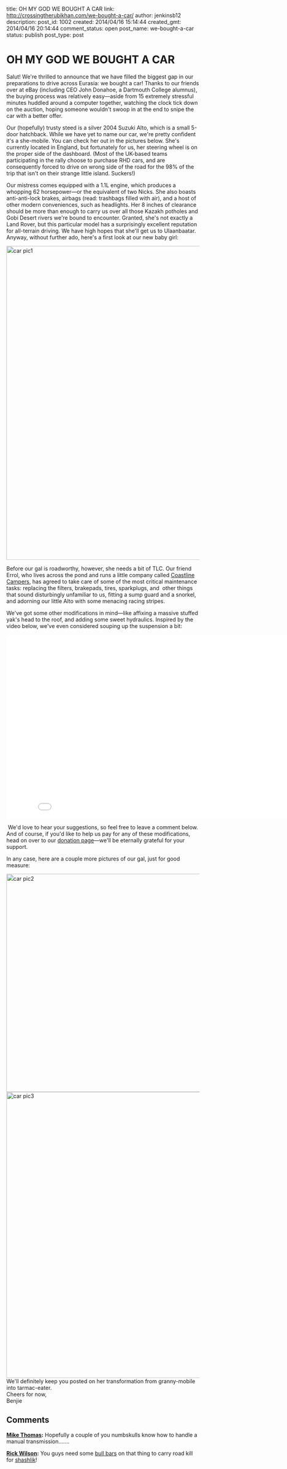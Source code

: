 title: OH MY GOD WE BOUGHT A CAR
link: http://crossingtherubikhan.com/we-bought-a-car/
author: jenkinsb12
description: 
post_id: 1002
created: 2014/04/16 15:14:44
created_gmt: 2014/04/16 20:14:44
comment_status: open
post_name: we-bought-a-car
status: publish
post_type: post

# OH MY GOD WE BOUGHT A CAR

<p>Salut! We're thrilled to announce that we have filled the biggest gap in our preparations to drive across Eurasia: we bought a car! Thanks to our friends over at eBay (including CEO John Donahoe, a Dartmouth College alumnus), the buying process was relatively easy—aside from 15 extremely stressful minutes huddled around a computer together, watching the clock tick down on the auction, hoping someone wouldn't swoop in at the end to snipe the car with a better offer.
<div></p>
<p>Our (hopefully) trusty steed is a silver 2004 Suzuki Alto, which is a small 5-door hatchback. While we have yet to name our car, we're pretty confident it's a she-mobile. You can check her out in the pictures below. She's currently located in England, but fortunately for us, her steering wheel is on the proper side of the dashboard. (Most of the UK-based teams participating in the rally choose to purchase RHD cars, and are consequently forced to drive on wrong side of the road for the 98% of the trip that isn't on their strange little island. Suckers!)</p>
<p>Our mistress comes equipped with a 1.1L engine, which produces a whopping 62 horsepower—or the equivalent of two Nicks. She also boasts anti-anti-lock brakes, airbags (read: trashbags filled with air), and a host of other modern conveniences, such as headlights. Her 8 inches of clearance should be more than enough to carry us over all those Kazakh potholes and Gobi Desert rivers we're bound to encounter. Granted, she's not exactly a Land Rover, but this particular model has a surprisingly excellent reputation for all-terrain driving. We have high hopes that she'll get us to Ulaanbaatar. Anyway, without further ado, here's a first look at our new baby girl:</p>
<p><img class="alignnone size-large wp-image-1005" style="line-height: 1.5em;" alt="car pic1" src="http://crossingtherubikhan.com/wp-content/uploads/2014/04/car-pic1-1024x874.jpg" width="960" height="819" />
<div>Before our gal is roadworthy, however, she needs a bit of TLC. Our friend Errol, who lives across the pond and runs a little company called <a href="http://www.coastlinecampers.com/" target="_blank">Coastline Campers</a>, has agreed to take care of some of the most critical maintenance tasks: replacing the filters, brakepads, tires, sparkplugs, and  other things that sound disturbingly unfamiliar to us, fitting a sump guard and a snorkel, and adorning our little Alto with some menacing racing stripes.</div>
<div></p>
<p>We've got some other modifications in mind—like affixing a massive stuffed yak's head to the roof, and adding some sweet hydraulics. Inspired by the video below, we've even considered souping up the suspension a bit:
<p align="center"><iframe src="//www.youtube.com/embed/tM_CnjdiTCo" height="480" width="853" allowfullscreen="" frameborder="0"></iframe></p>
 We'd love to hear your suggestions, so feel free to leave a comment below. And of course, if you'd like to help us pay for any of these modifications, head on over to our <a href="http://www.crossingtherubikhan.com/#donate" target="_blank">donation page</a>—we'll be eternally grateful for your support.</p>
<p></div>
In any case, here are a couple more pictures of our gal, just for good measure:</p>
<p></div>
<div><img class="alignnone size-large wp-image-1006" style="line-height: 1.5em;" alt="car pic2" src="http://crossingtherubikhan.com/wp-content/uploads/2014/04/car-pic2-1024x607.jpg" width="960" height="569" /></div>
<div></div>
<div><img class="alignnone size-large wp-image-1007" alt="car pic3" src="http://crossingtherubikhan.com/wp-content/uploads/2014/04/car-pic3-1024x796.jpg" width="960" height="746" /></div>
We'll definitely keep you posted on her transformation from granny-mobile into tarmac-eater.
<div></div>
<div>Cheers for now,</div>
<div>Benjie</div></p>

## Comments

**[Mike Thomas](#95 "2014-04-16 15:43:51"):** Hopefully a couple of you numbskulls know how to handle a manual transmission.......

**[Rick Wilson](#102 "2014-04-18 15:48:07"):** You guys need some [bull bars](http://forums.bowsite.com/tf/pics/00small52448057.JPG) on that thing to carry road kill for [shashlik](http://www.moscow-russia-insiders-guide.com/images/barbecue-tips-shashlik-3.jpg)!

